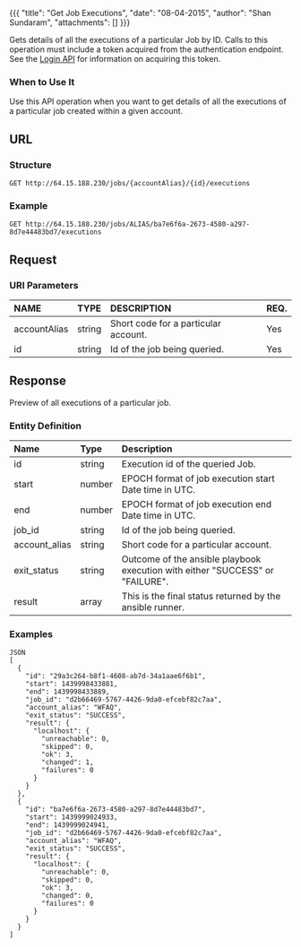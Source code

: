 {{{ "title": "Get Job Executions", "date": "08-04-2015", "author": "Shan Sundaram", "attachments": [] }}}

Gets details of all the executions of a particular Job by ID. Calls to this operation must include a token acquired from the authentication endpoint. See the [Login API](https://www.ctl.io/api-docs/v2/#authentication-login) for information on acquiring this token.

### When to Use It

Use this API operation when you want to get details of all the executions of a particular job created within a given account.

## URL

### Structure

    GET http://64.15.188.230/jobs/{accountAlias}/{id}/executions

### Example

    GET http://64.15.188.230/jobs/ALIAS/ba7e6f6a-2673-4580-a297-8d7e44483bd7/executions

## Request

### URI Parameters

| NAME         | TYPE   | DESCRIPTION                         | REQ. |
| :------------ | :------ | :----------------------------------- | :---- |
| accountAlias | string | Short code for a particular account. | Yes  |
| id | string | Id of the job being queried. | Yes   |

## Response

Preview of all executions of a particular job.

### Entity Definition

| Name        | Type   | Description |
| :----------- | :------ | :--- |
| id          | string | Execution id of the queried Job. |
| start | number | EPOCH format of job execution start Date time in UTC.  |
| end  | number  | EPOCH format of job execution end Date time in UTC. |
| job_id       | string  | Id of the job being queried. |
| account_alias     | string  | Short code for a particular account. |
| exit_status   | string  | Outcome of the ansible playbook execution with either "SUCCESS" or "FAILURE".  |
| result       | array  | This is the final status returned by the ansible runner. |


### Examples

    JSON
    [
	  {
	    "id": "29a3c264-b8f1-4608-ab7d-34a1aae6f6b1",
	    "start": 1439998433881,
	    "end": 1439998433889,
	    "job_id": "d2b66469-5767-4426-9da0-efcebf82c7aa",
	    "account_alias": "WFAQ",
	    "exit_status": "SUCCESS",
	    "result": {
	      "localhost": {
	        "unreachable": 0,
	        "skipped": 0,
	        "ok": 3,
	        "changed": 1,
	        "failures": 0
	      }
	    }
	  },
	  {
	    "id": "ba7e6f6a-2673-4580-a297-8d7e44483bd7",
	    "start": 1439999024933,
	    "end": 1439999024941,
	    "job_id": "d2b66469-5767-4426-9da0-efcebf82c7aa",
	    "account_alias": "WFAQ",
	    "exit_status": "SUCCESS",
	    "result": {
	      "localhost": {
	        "unreachable": 0,
	        "skipped": 0,
	        "ok": 3,
	        "changed": 0,
	        "failures": 0
	      }
	    }
	  }
	]